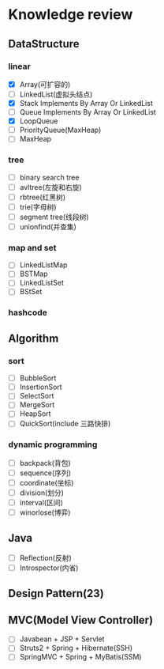 # Knowledge review

## DataStructure

### linear

- [x] Array(可扩容的)
- [ ] LinkedList(虚拟头结点)
- [x] Stack Implements By Array Or LinkedList
- [ ] Queue Implements By Array Or LinkedList
- [x] LoopQueue
- [ ] PriorityQueue(MaxHeap)
- [ ] MaxHeap

### tree

- [ ] binary search tree
- [ ] avltree(左旋和右旋)
- [ ] rbtree(红黑树)
- [ ] trie(字母树)
- [ ] segment tree(线段树)
- [ ] unionfind(并查集)

### map and set

- [ ] LinkedListMap
- [ ] BSTMap
- [ ] LinkedListSet
- [ ] BStSet

### hashcode

## Algorithm

### sort

- [ ] BubbleSort
- [ ] InsertionSort
- [ ] SelectSort
- [ ] MergeSort
- [ ] HeapSort
- [ ] QuickSort(include 三路快排)

### dynamic programming

- [ ] backpack(背包)
- [ ] sequence(序列)
- [ ] coordinate(坐标)
- [ ] division(划分)
- [ ] interval(区间)
- [ ] winorlose(博弈)

## Java

- [ ] Reflection(反射)
- [ ] Introspector(内省) 

## Design Pattern(23)

## MVC(Model View Controller)

- [ ] Javabean + JSP + Servlet 
- [ ] Struts2 + Spring + Hibernate(SSH)
- [ ] SpringMVC + Spring + MyBatis(SSM)